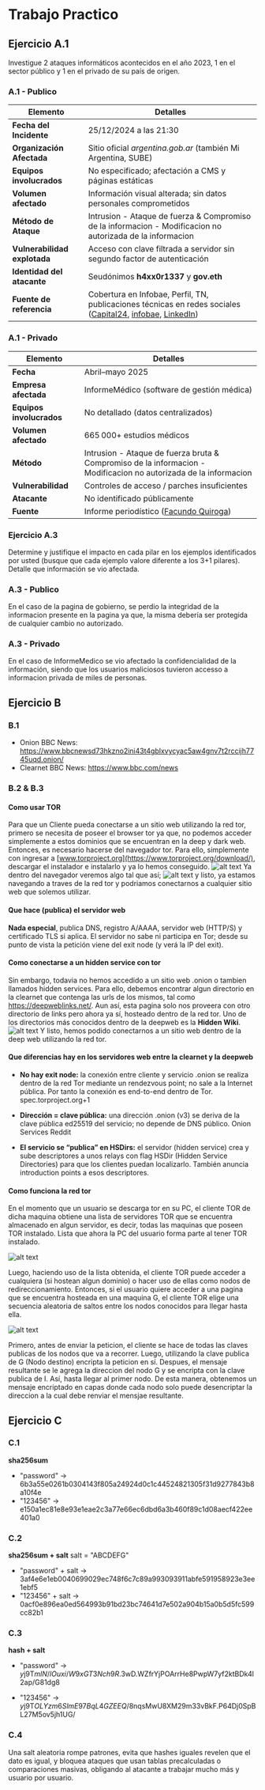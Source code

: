 # Trabajo Practico

## Ejercicio A.1

Investigue 2 ataques informáticos acontecidos en el año 2023, 1 en el sector
público y 1 en el privado de su país de origen.

### A.1 - Publico

| Elemento                     | Detalles                                                                                                                 |
| ---------------------------- | ------------------------------------------------------------------------------------------------------------------------ |
| **Fecha del Incidente**      | 25/12/2024 a las 21:30                                                                                                   |
| **Organización Afectada**    | Sitio oficial _argentina.gob.ar_ (también Mi Argentina, SUBE)                                                            |
| **Equipos involucrados**     | No especificado; afectación a CMS y páginas estáticas                                                                    |
| **Volumen afectado**         | Información visual alterada; sin datos personales comprometidos                                                          |
| **Método de Ataque**         | Intrusion - Ataque de fuerza & Compromiso de la informacion - Modificacion no autorizada de la informacion               |
| **Vulnerabilidad explotada** | Acceso con clave filtrada a servidor sin segundo factor de autenticación                                                 |
| **Identidad del atacante**   | Seudónimos **h4xx0r1337** y **gov.eth**                                                                                  |
| **Fuente de referencia**     | Cobertura en Infobae, Perfil, TN, publicaciones técnicas en redes sociales ([Capital24][1], [infobae][2], [LinkedIn][3]) |

[1]: https://capital24.com.ar/contenido/8137/el-sitio-mi-argentina-sufrio-un-hackeo-en-que-afecto-a-los-usuarios-y-que-dijo-e "El sitio Mi Argentina sufrió un hackeo: en qué afectó a los usuarios y ..."
[2]: https://www.infobae.com/politica/2024/12/26/el-gobierno-confirmo-el-hackeo-de-su-sitio-oficial-y-cuestionaron-la-falta-de-inversion-en-ciberseguridad/ "El Gobierno confirmó el hackeo de su sitio oficial y cuestionaron la ..."
[3]: https://es.linkedin.com/posts/marianasegulin_ciberseguridad-defacement-hackeo-activity-7277895189392748544-HLBn "Hackeo al sitio oficial del Gobierno Argentino | Mariana Segulin"

### A.1 - Privado

| Elemento                 | Detalles                                                                                                         |
| ------------------------ | ---------------------------------------------------------------------------------------------------------------- |
| **Fecha**                | Abril–mayo 2025                                                                                                  |
| **Empresa afectada**     | InformeMédico (software de gestión médica)                                                                       |
| **Equipos involucrados** | No detallado (datos centralizados)                                                                               |
| **Volumen afectado**     | 665 000+ estudios médicos                                                                                        |
| **Método**               | Intrusion - Ataque de fuerza bruta & Compromiso de la informacion - Modificacion no autorizada de la informacion |
| **Vulnerabilidad**       | Controles de acceso / parches insuficientes                                                                      |
| **Atacante**             | No identificado públicamente                                                                                     |
| **Fuente**               | Informe periodístico ([Facundo Quiroga][1])                                                                      |

[1]: https://facundoquiroga.com/filtraron-mas-de-665-mil-estudios-medicos-tras-un-ciberataque-a-proveedor-del-sistema-de-salud/

### Ejercicio A.3

Determine y justifique el impacto en cada pilar en los ejemplos identificados por usted (busque que cada ejemplo valore diferente a los 3+1 pilares). Detalle que información se vio afectada.

### A.3 - Publico

En el caso de la pagina de gobierno, se perdio la integridad de la informacion presente en la pagina ya que, la misma debería ser protegida de cualquier cambio no autorizado.

### A.3 - Privado

En el caso de InformeMedico se vio afectado la confidencialidad de la información, siendo que los usuarios maliciosos tuvieron accesso a informacion privada de miles de personas.

## Ejercicio B

### B.1

- Onion BBC News: https://www.bbcnewsd73hkzno2ini43t4gblxvycyac5aw4gnv7t2rccijh7745uqd.onion/
- Clearnet BBC News: https://www.bbc.com/news

### B.2 & B.3

#### Como usar TOR

Para que un Cliente pueda conectarse a un sitio web utilizando la red tor, primero se necesita de poseer el browser tor ya que, no podemos acceder simplemente a estos dominios que se encuentran en la deep y dark web. Entonces, es necesario hacerse del navegador tor. Para ello, simplemente con ingresar a [www.torproject.org](https://www.torproject.org/download/), descargar el instalador e instalarlo y ya lo hemos conseguido.
![alt text](/unidad1/tp/resources/torproject-website.png)
Ya dentro del navegador veremos algo tal que así;
![alt text](/unidad1/tp/resources/tor1.png)
y listo, ya estamos navegando a traves de la red tor y podriamos conectarnos a cualquier sitio web que solemos utilizar.

#### Que hace (publica) el servidor web

**Nada especial**, publica DNS, registro A/AAAA, servidor web (HTTP/S) y certificado TLS si aplica. El servidor no sabe ni participa en Tor; desde su punto de vista la petición viene del exit node (y verá la IP del exit).

#### Como conectarse a un hidden service con tor

Sin embargo, todavia no hemos accedido a un sitio web .onion o tambien llamados hidden services. Para ello, debemos encontrar algun directorio en la clearnet que contenga las urls de los mismos, tal como https://deepweblinks.net/. Aun así, esta pagina solo nos proveera con otro directorio de links pero ahora ya sí, hosteado dentro de la red tor. Uno de los directorios más conocidos dentro de la deepweb es la **Hidden Wiki**.
![alt text](/unidad1/tp/resources/hidden-wiki.png)
Y listo, hemos podido conectarnos a un sitio web dentro de la deep web utilizando la red tor.

#### Que diferencias hay en los servidores web entre la clearnet y la deepweb

- **No hay exit node:** la conexión entre cliente y servicio .onion se realiza dentro de la red Tor mediante un rendezvous point; no sale a la Internet pública. Por tanto la conexión es end-to-end dentro de Tor.
  spec.torproject.org+1

- **Dirección = clave pública:** una dirección .onion (v3) se deriva de la clave pública ed25519 del servicio; no depende de DNS público.
  Onion Services
  Reddit

- **El servicio se “publica” en HSDirs:** el servidor (hidden service) crea y sube descriptores a unos relays con flag HSDir (Hidden Service Directories) para que los clientes puedan localizarlo. También anuncia introduction points a esos descriptores.

#### Como funciona la red tor

En el momento que un usuario se descarga tor en su PC, el cliente TOR de dicha maquina obtiene una lista de servidores TOR que se encuentra almacenado en algun servidor, es decir, todas las maquinas que poseen TOR instalado. Lista que ahora la PC del usuario forma parte al tener TOR instalado.

![alt text](/unidad1/tp/resources/funciona-tor-1.png)

Luego, haciendo uso de la lista obtenida, el cliente TOR puede acceder a cualquiera (si hostean algun dominio) o hacer uso de ellas como nodos de redireccionamiento. Entonces, si el usuario quiere acceder a una pagina que se encuentra hosteada en una maquina G, el cliente TOR elige una secuencia aleatoria de saltos entre los nodos conocidos para llegar hasta ella.

![alt text](/unidad1/tp/resources/funciona-tor-2.png)

Primero, antes de enviar la peticion, el cliente se hace de todas las claves publicas de los nodos que va a recorrer. Luego, utilizando la clave publica de G (Nodo destino) encripta la peticion en sí. Despues, el mensaje resultante se le agrega la direccion del nodo G y se encripta con la clave publica de I. Así, hasta llegar al primer nodo. De esta manera, obtenemos un mensaje encriptado en capas donde cada nodo solo puede desencriptar la direccion a la cual debe renviar el mensjae resultante.

## Ejercicio C

### C.1

**sha256sum**

- "password" -> 6b3a55e0261b0304143f805a24924d0c1c44524821305f31d9277843b8a10f4e
- "123456" -> e150a1ec81e8e93e1eae2c3a77e66ec6dbd6a3b460f89c1d08aecf422ee401a0

### C.2

**sha256sum + salt**
salt = "ABCDEFG"

- "password" + salt -> 3af4e6e1eb0040699029ec748f6c7c89a993093911abfe591958923e3ee1ebf5
- "123456" + salt -> 0acf0e896ea0ed564993b91bd23bc74641d7e502a904b15a0b5d5fc599cc82b1

### C.3

**hash + salt**

- "password" -> $y$j9T$mlN/lOuxi/W9xGT3Nch9R.$3wD.WZfrYjPOArrHe8PwpW7yf2ktBDk4l2ap/G81dg8

- "123456" -> $y$j9T$OLYzm6SlmE97BqL4GZEEQ/$8nqsMwU8XM29m33vBkF.P64Dj0SpBL27M5ov5jh1UG/

### C.4

Una salt aleatoria rompe patrones, evita que hashes iguales revelen que el dato es igual, y bloquea ataques que usan tablas precalculadas o comparaciones masivas, obligando al atacante a trabajar mucho más y usuario por usuario.
